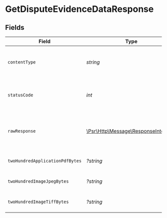 # GetDisputeEvidenceDataResponse


## Fields

| Field                                                                                                        | Type                                                                                                         | Required                                                                                                     | Description                                                                                                  |
| ------------------------------------------------------------------------------------------------------------ | ------------------------------------------------------------------------------------------------------------ | ------------------------------------------------------------------------------------------------------------ | ------------------------------------------------------------------------------------------------------------ |
| `contentType`                                                                                                | *string*                                                                                                     | :heavy_check_mark:                                                                                           | HTTP response content type for this operation                                                                |
| `statusCode`                                                                                                 | *int*                                                                                                        | :heavy_check_mark:                                                                                           | HTTP response status code for this operation                                                                 |
| `rawResponse`                                                                                                | [\Psr\Http\Message\ResponseInterface](https://www.php-fig.org/psr/psr-7/#33-psrhttpmessageresponseinterface) | :heavy_check_mark:                                                                                           | Raw HTTP response; suitable for custom response parsing                                                      |
| `twoHundredApplicationPdfBytes`                                                                              | *?string*                                                                                                    | :heavy_minus_sign:                                                                                           | The request has succeeded.                                                                                   |
| `twoHundredImageJpegBytes`                                                                                   | *?string*                                                                                                    | :heavy_minus_sign:                                                                                           | The request has succeeded.                                                                                   |
| `twoHundredImageTiffBytes`                                                                                   | *?string*                                                                                                    | :heavy_minus_sign:                                                                                           | The request has succeeded.                                                                                   |
